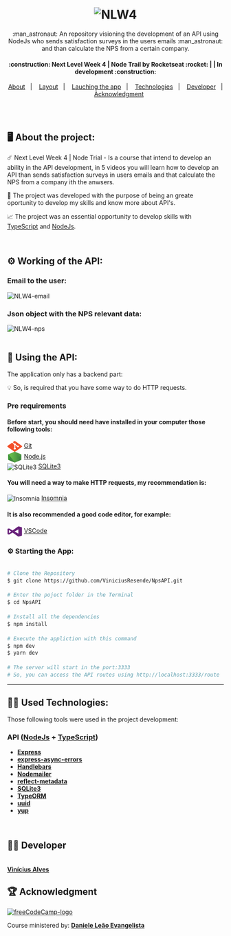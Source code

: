 <h1 align="center">
  <img alt="NLW4" src="https://res.cloudinary.com/viniciusalvesdefaria/image/upload/v1614628590/NLW4/trilhanode_logo_qv9fit.jpg" width="400px" />
</h1>
<p align= "center">:man_astronaut: An repository visioning the development of an API using NodeJs who sends satisfaction surveys in the users emails :man_astronaut: and than calculate the NPS from a certain company. </p>

<h4 align="center"> 
	:construction:  Next Level Week 4 | Node Trail by Rocketseat  :rocket: | | In development  :construction:
</h4>

<p align="center">
  <a href="#desktop_computer-about-the-project">About</a>&nbsp;&nbsp;&nbsp;|&nbsp;&nbsp;&nbsp;
  <a href="#gear-working-of-the-api">Layout</a>&nbsp;&nbsp;&nbsp;|&nbsp;&nbsp;&nbsp;
  <a href="#rocket-using-the-api">Lauching the app</a>&nbsp;&nbsp;&nbsp;|&nbsp;&nbsp;&nbsp;
  <a href="#man_technologist-used-technologies">Technologies</a>&nbsp;&nbsp;&nbsp;|&nbsp;&nbsp;&nbsp;
  <a href="#raising_hand_man-developer">Developer</a>&nbsp;&nbsp;&nbsp;|&nbsp;&nbsp;&nbsp;
  <a href="#trophy-acknowledgment">Acknowledgment</a> 
</p>

</br>
</br>

## :desktop_computer: About the project:

:comet: Next Level Week 4 | Node Trial - Is a course that intend to develop an ability in the API development, in 5 videos you will learn how to develop an API than sends satisfaction surveys in users emails and that calculate the NPS from a company ith the anwsers.

:rocket: The project was developed with the purpose of being an greate oportunity to develop my skills and know more about API's.

:chart_with_upwards_trend: The project was an essential opportunity to develop skills with [TypeScript](https://www.typescriptlang.org/) and [NodeJs](https://nodejs.org/en/).  

</br>

## :gear: Working of the API:

### Email to the user:
 <img alt="NLW4-email" src="https://res.cloudinary.com/viniciusalvesdefaria/image/upload/v1614628591/NLW4/PrintEmailApi_g7iir5.png">
 
### Json object with the NPS relevant data:
 <img alt="NLW4-nps" src="https://res.cloudinary.com/viniciusalvesdefaria/image/upload/v1614628559/NLW4/NpsShowNode_iejjlt.png">
 
</br>
</br>

## :rocket: Using the API:

The application only has a backend part:

:bulb: So, is required that you have some way to do HTTP requests.

### Pre requirements
#### Before start, you should need have installed in your computer those following tools:
<img align="center" alt="GIT" height="25" width="35" src="https://raw.githubusercontent.com/devicons/devicon/master/icons/git/git-original.svg" style="max-width:100%;">  [Git](https://git-scm.com)</img>
</br>
<img align="center" alt="NodeJS" height="25" width="35" src="https://raw.githubusercontent.com/devicons/devicon/master/icons/nodejs/nodejs-original.svg" style="max-width:100%;"> [Node.js](https://nodejs.org/en/)</img>
</br>
<img align="center" alt="SQLite3" height="25" width="35" src="https://upload.wikimedia.org/wikipedia/commons/thumb/9/97/Sqlite-square-icon.svg/1200px-Sqlite-square-icon.svg.png" style="max-width:100%;"> [SQLite3](https://www.sqlite.org/index.html)</img>

#### You will need a way to make HTTP requests, my recommendation is: 
<img align="center" alt="Insomnia" height="25" width="25" src="https://user-images.githubusercontent.com/38081852/87548811-6a05c580-c683-11ea-99ad-465f97fc0e60.png" style="max-width:100%;"> [Insomnia](https://support.insomnia.rest/)</img>
</br>


#### It is also recommended a good code editor, for example: 
<img align="center" alt="VisualStudioCode" height="25" width="35" src="https://raw.githubusercontent.com/devicons/devicon/master/icons/visualstudio/visualstudio-plain.svg" style="max-width:100%;"> [VSCode](https://code.visualstudio.com/)</img>
</br>

### :gear: Starting the App:

 ```bash

 # Clone the Repository
 $ git clone https://github.com/ViniciusResende/NpsAPI.git
 
 # Enter the poject folder in the Terminal
 $ cd NpsAPI
 
 # Install all the dependencies
 $ npm install
 
 # Execute the appliction with this command
 $ npm dev
 $ yarn dev
 
 # The server will start in the port:3333
 # So, you can access the API routes using http://localhost:3333/route
 
 
 ```
 
 ---
 
## :man_technologist: Used Technologies:

Those following tools were used in the project development:

### **API**  ([NodeJs](https://nodejs.org/en/) + [TypeScript](https://www.typescriptlang.org/))

-   **[Express](https://expressjs.com/)**
-   **[express-async-errors](https://www.npmjs.com/package/express-async-errors)**
-   **[Handlebars](https://handlebarsjs.com/)**
-   **[Nodemailer](https://nodemailer.com/about/)**
-   **[reflect-metadata](https://www.npmjs.com/package/reflect-metadata)**
-   **[SQLite3](https://www.sqlite.org/index.html)**
-   **[TypeORM](https://typeorm.io/#/)**
-   **[uuid](https://www.npmjs.com/package/uuid)**
-   **[yup](https://www.npmjs.com/package/yup)**

</br>

## :raising_hand_man: Developer

<a href="https://github.com/ViniciusResende">
 	<img src="https://res.cloudinary.com/viniciusalvesdefaria/image/upload/v1613257612/foto_perfil_rounded_mv1cpi.png" width="100px;" alt=""/>
 <br />
 	<b>Vinícius Alves</b></a> <a href="https://github.com/ViniciusResende" title="Vinícius Alves"></a>
 <br />
 
 ## :trophy: Acknowledgment

<a href="https://rocketseat.com.br/">
 	<img src="https://pbs.twimg.com/profile_images/1291682473592659968/sEorc6oh.jpg" width="300px;" alt="freeCodeCamp-logo"/>
 </a> 
 <br />
 	<p>Course ministered by: <a href="https://www.linkedin.com/in/daniele-le%C3%A3o-evangelista-5540ab25/"><b>Daniele Leão Evangelista</b></a></p>
 <br />


